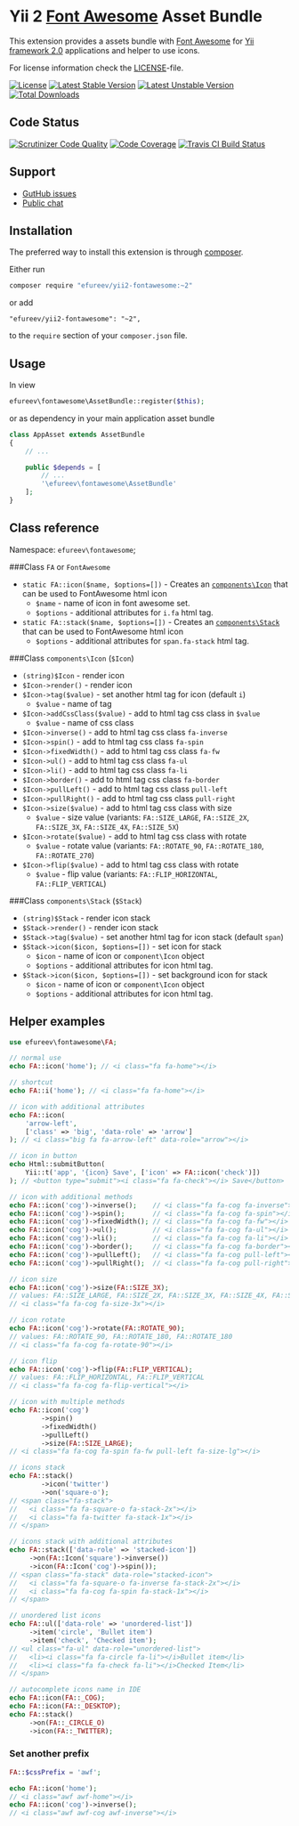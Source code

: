 Yii 2 [Font Awesome](http://fortawesome.github.io/Font-Awesome/) Asset Bundle
===============================

This extension provides a assets bundle with [Font Awesome](http://fortawesome.github.io/Font-Awesome/)
for [Yii framework 2.0](http://www.yiiframework.com/) applications and helper to use icons.

For license information check the [LICENSE](https://github.com/efureev/yii2-fontawesome/blob/master/LICENSE)-file.

[![License](https://poser.pugx.org/efureev/yii2-fontawesome/license.svg)](https://packagist.org/packages/efureev/yii2-fontawesome)
[![Latest Stable Version](https://poser.pugx.org/efureev/yii2-fontawesome/v/stable.svg)](https://packagist.org/packages/efureev/yii2-fontawesome)
[![Latest Unstable Version](https://poser.pugx.org/efureev/yii2-fontawesome/v/unstable.svg)](https://packagist.org/packages/efureev/yii2-fontawesome)
[![Total Downloads](https://poser.pugx.org/efureev/yii2-fontawesome/downloads.svg)](https://packagist.org/packages/efureev/yii2-fontawesome)

Code Status
-----------
[![Scrutinizer Code Quality](https://scrutinizer-ci.com/g/efureev/yii2-fontawesome/badges/quality-score.png?b=master)](https://scrutinizer-ci.com/g/efureev/yii2-fontawesome/?branch=master)
[![Code Coverage](https://scrutinizer-ci.com/g/efureev/yii2-fontawesome/badges/coverage.png?b=master)](https://scrutinizer-ci.com/g/efureev/yii2-fontawesome/?branch=master)
[![Travis CI Build Status](https://travis-ci.org/efureev/yii2-fontawesome.svg)](https://travis-ci.org/efureev/yii2-fontawesome)

Support
-------
* [GutHub issues](https://github.com/efureev/yii2-fontawesome/issues)
* [Public chat](https://gitter.im/efureev/support)

Installation
------------

The preferred way to install this extension is through [composer](https://getcomposer.org/).

Either run

```bash
composer require "efureev/yii2-fontawesome:~2"
```

or add

```
"efureev/yii2-fontawesome": "~2",
```

to the `require` section of your `composer.json` file.

Usage
-----

In view

```php
efureev\fontawesome\AssetBundle::register($this);

```

or as dependency in your main application asset bundle

```php
class AppAsset extends AssetBundle
{
	// ...

	public $depends = [
		// ...
		'\efureev\fontawesome\AssetBundle'
	];
}

```

Class reference
---------------

Namespace: `efureev\fontawesome`;

###Class `FA` or `FontAwesome`

* `static FA::icon($name, $options=[])` - Creates an [`components\Icon`](#class-componenticon-icon) that can be used to FontAwesome html icon
  * `$name` - name of icon in font awesome set.
  * `$options` - additional attributes for `i.fa` html tag.
* `static FA::stack($name, $options=[])` - Creates an [`components\Stack`](#class-componentstack-stack) that can be used to FontAwesome html icon
  * `$options` - additional attributes for `span.fa-stack` html tag.

###Class `components\Icon` (`$Icon`)

* `(string)$Icon` - render icon
* `$Icon->render()` - render icon
* `$Icon->tag($value)` - set another html tag for icon (default `i`)
  * `$value` - name of tag
* `$Icon->addCssClass($value)` - add to html tag css class in `$value`
  * `$value` - name of css class
* `$Icon->inverse()` - add to html tag css class `fa-inverse`
* `$Icon->spin()` - add to html tag css class `fa-spin`
* `$Icon->fixedWidth()` - add to html tag css class `fa-fw`
* `$Icon->ul()` - add to html tag css class `fa-ul`
* `$Icon->li()` - add to html tag css class `fa-li`
* `$Icon->border()` - add to html tag css class `fa-border`
* `$Icon->pullLeft()` - add to html tag css class `pull-left`
* `$Icon->pullRight()` - add to html tag css class `pull-right`
* `$Icon->size($value)` - add to html tag css class with size
  * `$value` - size value (variants: `FA::SIZE_LARGE`, `FA::SIZE_2X`, `FA::SIZE_3X`, `FA::SIZE_4X`, `FA::SIZE_5X`)
* `$Icon->rotate($value)` - add to html tag css class with rotate
  * `$value` - rotate value (variants: `FA::ROTATE_90`, `FA::ROTATE_180`, `FA::ROTATE_270`)
* `$Icon->flip($value)` - add to html tag css class with rotate
  * `$value` - flip value (variants: `FA::FLIP_HORIZONTAL`, `FA::FLIP_VERTICAL`)

###Class `components\Stack` (`$Stack`)

* `(string)$Stack` - render icon stack
* `$Stack->render()` - render icon stack
* `$Stack->tag($value)` - set another html tag for icon stack (default `span`)
* `$Stack->icon($icon, $options=[])` - set icon for stack
  * `$icon` - name of icon or `component\Icon` object
  * `$options` - additional attributes for icon html tag.
* `$Stack->icon($icon, $options=[])` - set background icon for stack
  * `$icon` - name of icon or `component\Icon` object
  * `$options` - additional attributes for icon html tag.

Helper examples
---------------

```php
use efureev\fontawesome\FA;

// normal use
echo FA::icon('home'); // <i class="fa fa-home"></i>

// shortcut
echo FA::i('home'); // <i class="fa fa-home"></i>

// icon with additional attributes
echo FA::icon(
    'arrow-left', 
    ['class' => 'big', 'data-role' => 'arrow']
); // <i class="big fa fa-arrow-left" data-role="arrow"></i>

// icon in button
echo Html::submitButton(
    Yii::t('app', '{icon} Save', ['icon' => FA::icon('check')])
); // <button type="submit"><i class="fa fa-check"></i> Save</button>

// icon with additional methods
echo FA::icon('cog')->inverse();    // <i class="fa fa-cog fa-inverse"></i>
echo FA::icon('cog')->spin();       // <i class="fa fa-cog fa-spin"></i>
echo FA::icon('cog')->fixedWidth(); // <i class="fa fa-cog fa-fw"></i>
echo FA::icon('cog')->ul();         // <i class="fa fa-cog fa-ul"></i>
echo FA::icon('cog')->li();         // <i class="fa fa-cog fa-li"></i>
echo FA::icon('cog')->border();     // <i class="fa fa-cog fa-border"></i>
echo FA::icon('cog')->pullLeft();   // <i class="fa fa-cog pull-left"></i>
echo FA::icon('cog')->pullRight();  // <i class="fa fa-cog pull-right"></i>

// icon size
echo FA::icon('cog')->size(FA::SIZE_3X);
// values: FA::SIZE_LARGE, FA::SIZE_2X, FA::SIZE_3X, FA::SIZE_4X, FA::SIZE_5X
// <i class="fa fa-cog fa-size-3x"></i>

// icon rotate
echo FA::icon('cog')->rotate(FA::ROTATE_90); 
// values: FA::ROTATE_90, FA::ROTATE_180, FA::ROTATE_180
// <i class="fa fa-cog fa-rotate-90"></i>

// icon flip
echo FA::icon('cog')->flip(FA::FLIP_VERTICAL); 
// values: FA::FLIP_HORIZONTAL, FA::FLIP_VERTICAL
// <i class="fa fa-cog fa-flip-vertical"></i>

// icon with multiple methods
echo FA::icon('cog')
        ->spin()
        ->fixedWidth()
        ->pullLeft()
        ->size(FA::SIZE_LARGE);
// <i class="fa fa-cog fa-spin fa-fw pull-left fa-size-lg"></i>

// icons stack
echo FA::stack()
        ->icon('twitter')
        ->on('square-o');
// <span class="fa-stack">
//   <i class="fa fa-square-o fa-stack-2x"></i>
//   <i class="fa fa-twitter fa-stack-1x"></i>
// </span>

// icons stack with additional attributes
echo FA::stack(['data-role' => 'stacked-icon'])
     ->on(FA::Icon('square')->inverse())
     ->icon(FA::Icon('cog')->spin());
// <span class="fa-stack" data-role="stacked-icon">
//   <i class="fa fa-square-o fa-inverse fa-stack-2x"></i>
//   <i class="fa fa-cog fa-spin fa-stack-1x"></i>
// </span>

// unordered list icons 
echo FA::ul(['data-role' => 'unordered-list'])
     ->item('circle', 'Bullet item')
     ->item('check', 'Checked item');
// <ul class="fa-ul" data-role="unordered-list">
//   <li><i class="fa fa-circle fa-li"></i>Bullet item</li>
//   <li><i class="fa fa-check fa-li"></i>Checked Item</li>
// </span>

// autocomplete icons name in IDE
echo FA::icon(FA::_COG);
echo FA::icon(FA::_DESKTOP);
echo FA::stack()
     ->on(FA::_CIRCLE_O)
     ->icon(FA::_TWITTER);
```

### Set another prefix

```php
FA::$cssPrefix = 'awf';

echo FA::icon('home');
// <i class="awf awf-home"></i>
echo FA::icon('cog')->inverse();
// <i class="awf awf-cog awf-inverse"></i>
```